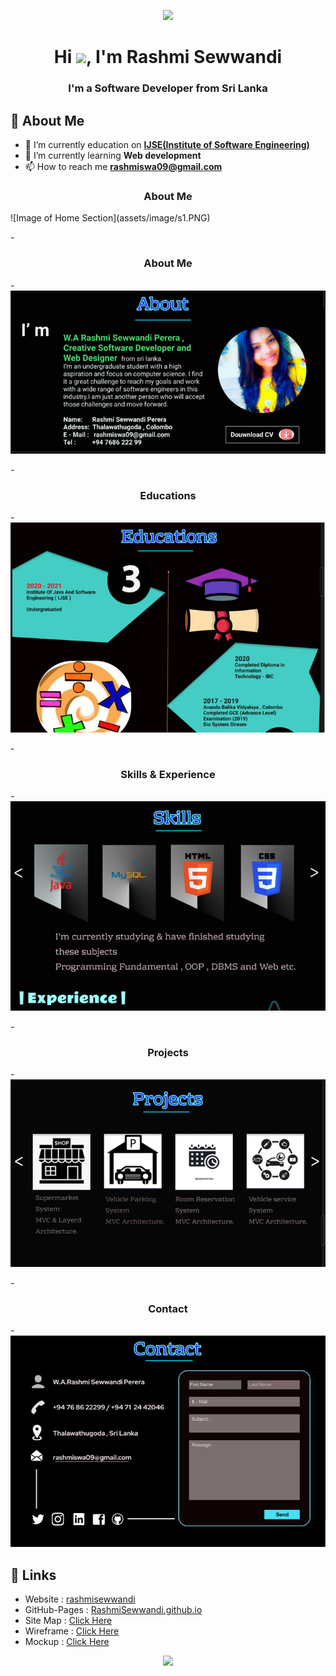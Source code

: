 
<p align="center">
  <img src="https://readme-typing-svg.herokuapp.com?color=%2364F74E&center=true&vCenter=true&width=440&height=45&lines=Hi%2C+I'm+Rashmi+Sewwandi;Study+@+IJSE">
</p>
<h1 align="center">Hi <img src="https://raw.githubusercontent.com/MartinHeinz/MartinHeinz/master/wave.gif" width="30px">, I'm Rashmi Sewwandi</h1>
<h3 align="center">I'm a Software Developer from Sri Lanka</h3>

## 🙋‍️ About Me
- 🔭 I’m currently education on **[IJSE(Institute of Software Engineering)](https://www.ijse.lk/)**
- 🌱 I’m currently learning **Web development**
- 📫 How to reach me **rashmiswa09@gmail.com**


<h3 align="center">About Me</h3>
![Image of Home Section](assets/image/s1.PNG)

-<h3 align="center">About Me</h3>
-![Home Section Img](assets/image/s2.PNG)

-<h3 align="center">Educations</h3>
-![Home Section Img](assets/image/s6.PNG)

-<h3 align="center">Skills & Experience</h3>
-![Home Section Img](assets/image/s3.PNG)

-<h3 align="center">Projects</h3>
-![Home Section Img](assets/image/s4.PNG)

-<h3 align="center">Contact</h3>
-![Home Section Img](assets/image/s5.PNG)


## :link: **Links**
- Website : [rashmisewwandi](https://rashmisewwandi.000webhostapp.com)
- GitHub-Pages : [RashmiSewwandi.github.io](https://github.com/RashmiSewwandi/RashmiSewwandi)
- Site Map : [Click Here](https://www.gloomaps.com/VMb9EpDD9n )
- Wireframe : [Click Here](https://wireframe.cc/EyO2rt)
- Mockup : [Click Here](https://www.figma.com/file/z9JVhV3bFu3XkEBirozofA/Rashmi?node-id=0%3A1)










<p align="center">
  <img src="https://capsule-render.vercel.app/api?type=waving&color=gradient&height=80&section=footer"/>
</p>